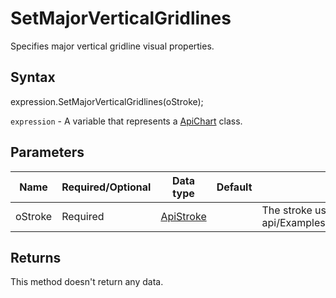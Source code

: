 # SetMajorVerticalGridlines

Specifies major vertical gridline visual properties.

## Syntax

expression.SetMajorVerticalGridlines(oStroke);

`expression` - A variable that represents a [ApiChart](../ApiChart.md) class.

## Parameters

| **Name** | **Required/Optional** | **Data type** | **Default** | **Description** |
| ------------- | ------------- | ------------- | ------------- | ------------- |
| oStroke | Required | [ApiStroke](../../ApiStroke/ApiStroke.md) |  | The stroke used to create the element shadow.* @see office-js-api/Examples/Word/ApiChart/Methods/SetMajorVerticalGridlines.js |

## Returns

This method doesn't return any data.